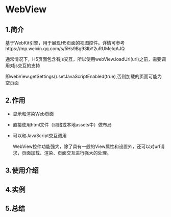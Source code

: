# WebView

## 1.简介

基于WebKit引擎，用于展现H5页面的视图控件。详情可参考https://mp.weixin.qq.com/s/5Hs9Bg93IbY2uRUMeIqAJQ

通常情况下，H5页面包含有js交互，所以使用webView.loadUrl(url)之前，需要调用对js交互的支持

即webView.getSettings().setJavaScriptEnabled(true),否则加载的页面可能为空页面

## 2.作用

- 显示和渲染Web页面

- 直接使用html文件（网络或本地assets中）做布局

- 可以和JavaScript交互调用

  WebView控件功能强大，除了具有一般的View属性和设置外，还可以对url请求，页面加载、渲染、页面交互进行强大的处理。

## 3.使用介绍

## 4.实例

## 5.总结